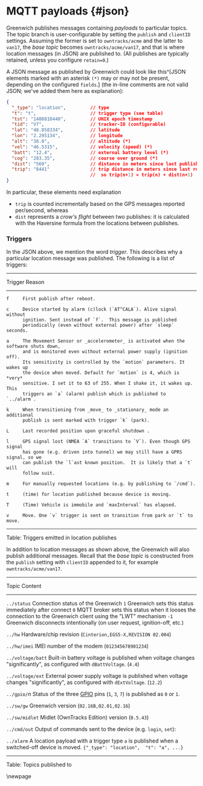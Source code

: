 # MQTT payloads {#json}

Greenwich publishes messages containing _payloads_ to particular topics. The topic branch
is user-configurable by setting the `publish` and `clientID` settings. Assuming the former
is set to `owntracks/acme` and the latter to `van17`, the _base topic_ becomes `owntracks/acme/van17`, and that is where location messages (in JSON) are published to. (All publishes are typically
retained, unless you configure `retain=0`.)


A JSON message as published by Greenwich could look like this^[JSON elements
marked with an asterisk `(*)` may or may not be present, depending on the
configured `fields`.] (the in-line comments are not valid JSON; we've added
them here as explanation):

```json
{
  "_type": "location",         // type
  "t": "t",                    // trigger type (see table)
  "tst": "1408810440",         // UNIX epoch timestamp
  "tid": "V7",                 // tracker-ID (configurable)
  "lat": "48.858334",          // latitude
  "lon": "2.295134",           // longitude
  "alt": "38.0",               // altitude (*)
  "vel": "46.5315",            // velocity (speed) (*)
  "batt": "12.4",              // external battery level (*)
  "cog": "283.35",             // course over ground (*)
  "dist": "569",               // distance in meters since last publish (*)
  "trip": "8441"               // trip distance in meters since last reboot (*)
                               //  so trip(n+1) = trip(n) + dist(n+1)
}
```

In particular, these elements need explanation


* `trip` is counted incrementally based on the GPS messages reported per/second, whereas
* `dist` represents a _crow's flight_ between two publishes: it is calculated
   with the Haversine formula from the locations between publishes.


### Triggers

In the JSON above, we mention the word _trigger_. This describes why a particular
location message was published. The following is a list of triggers:

--------- ---------------------------------------------------------
 Trigger  Reason
--------- ---------------------------------------------------------
    f     First publish after reboot.

    c     Device started by alarm (c)lock (`AT^CALA`). Alive signal without
          ignition. Sent instead of `f`.  This message is published
          periodically (even without external power) after `sleep` seconds.

    a     The Movement Sensor or _accelerometer_ is activated when the software shuts down,
          and is monitored even without external power supply (ignition off).
          Its sensitivity is controlled by the `motion` parameters. It wakes up
          the device when moved. Default for `motion` is 4, which is *very*
          sensitive. I set it to 63 of 255. When I shake it, it wakes up. This
          triggers an `a` (alarm) publish which is published to `../alarm`.

    k     When transitioning from _move_ to _stationary_ mode an additional
          publish is sent marked with trigger `k` (park).

    L     Last recorded position upon graceful shutdown .

    l     GPS signal lost (NMEA `A` transitions to `V`). Even though GPS signal
          has gone (e.g. driven into tunnel) we may still have a GPRS signal, so we
          can publish the `l`ast known position.  It is likely that a `t` will
          follow suit.

    m     For manually requested locations (e.g. by publishing to `/cmd`).

    t     (time) for location published because device is moving.

    T     (Time) Vehicle is immobile and `maxInterval` has elapsed.

    v     Move. One `v` trigger is sent on transition from park or `t` to move.
--------- ---------------------------------------------------------

Table: Triggers emitted in location publishes



In addition to location messages as shown above, the Greenwich will also publish additional
messages. Recall that the _base topic_ is constructed from the `publish` setting with
`clientID` appended to it, for example `owntracks/acme/van17`.

------------------ ------------------------------------------------------------
Topic              Content
------------------ ------------------------------------------------------------
`../status`        Connection status of the Greenwich
				`1` Greenwich sets this status immediately after connect
				`0` MQTT broker sets this status when it looses the connection to the Greenwich client using the "LWT" mechanism
				`-1` Greenwich disconnects intentionally (on user request, ignition-off, etc.)

`../hw`               Hardware/chip revision (`Cinterion,EGS5-X,REVISION 02.004`)

`../hw/imei`          IMEI number of the modem (`012345678901234`)

`../voltage/batt`     Built-in battery voltage is published when voltage
                                changes "significantly", as configured with `dBattVoltage`.
                                (`4.4`)

`../voltage/ext`      External power supply voltage is published when voltage
                                changes "significantly", as configured with `dExtVoltage`.
                                (`12.2`)

`../gpio/`_n_         Status of the three [GPIO](#gpio) pins (`1`, `3`, `7`) is published as `0` or `1`.

`../sw/gw`            Greenwich version (`02.16B,02.01,02.16`)

`../sw/midlet`        Midlet (OwnTracks Edition) version (`0.5.43`)

`../cmd/out`          Output of commands sent to the device (e.g. `login`, `set`):

`../alarm`            A location payload with a trigger type `a` is published
                                when a switched-off device is moved.
                                `{"_type": "location",  "t": "a", ...}`

------------------ ------------------------------------------------------------

Table: Topics published to




\newpage
